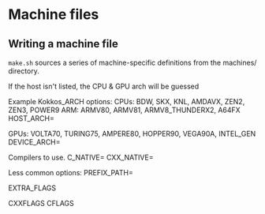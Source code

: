 # Machine files

## Writing a machine file

`make.sh` sources a series of machine-specific
definitions from the machines/ directory.

If the host isn't listed, the CPU & GPU arch will be guessed

Example Kokkos_ARCH options:
CPUs: BDW, SKX, KNL, AMDAVX, ZEN2, ZEN3, POWER9
ARM: ARMV80, ARMV81, ARMV8_THUNDERX2, A64FX
HOST_ARCH=

GPUs: VOLTA70, TURING75, AMPERE80, HOPPER90, VEGA90A, INTEL_GEN
DEVICE_ARCH=

Compilers to use.
C_NATIVE=
CXX_NATIVE=

Less common options:
PREFIX_PATH=

EXTRA_FLAGS

CXXFLAGS
CFLAGS

